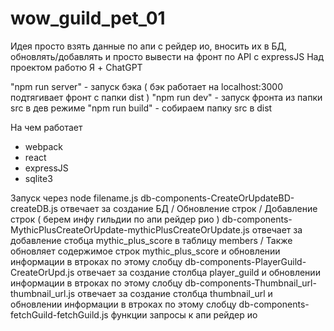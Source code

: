 # wow_guild_pet_01

Идея просто взять данные по апи с рейдер ио, вносить их в БД, обновлять/добавлять и просто вывести на фронт по API с expressJS
Над проектом работю Я + ChatGPT

"npm run server" - запуск бэка ( бэк работает на localhost:3000 подтягивает фронт с папки dist )
"npm run dev" - запуск фронта из папки src в дев режиме
"npm run build" - собираем папку src в dist

На чем работает
- webpack
- react
- expressJS
- sqlite3

Запуск через node filename.js
db-components-CreateOrUpdateBD-createDB.js отвечает за создание БД / Обновление строк / Добавление строк ( берем инфу гильдии по апи рейдер рио )
db-components-MythicPlusCreateOrUpdate-mythicPlusCreateOrUpdate.js отвечает за добавление стобца mythic_plus_score в таблицу members / Также обновляет содержимое строк mythic_plus_score и обновлении информации в втроках по этому слобцу
db-components-PlayerGuild-CreateOrUpd.js отвечает за создание столбца player_guild и обновлении информации в втроках по этому слобцу
db-components-Thumbnail_url-thumbnail_url.js отвечает за создание столбца thumbnail_url и обновлении информации в втроках по этому слобцу
db-components-fetchGuild-fetchGuild.js функции запросы к апи рейдер ио
